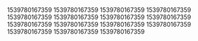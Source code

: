 1539780167359
1539780167359
1539780167359
1539780167359
1539780167359
1539780167359
1539780167359
1539780167359
1539780167359
1539780167359
1539780167359
1539780167359
1539780167359
1539780167359
1539780167359